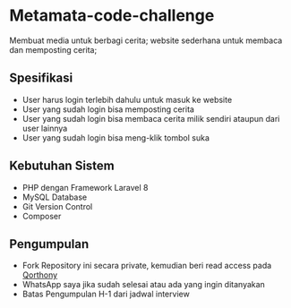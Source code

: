 # Metamata-code-challenge

Membuat media untuk berbagi cerita; website sederhana untuk membaca dan memposting cerita;

## Spesifikasi
- User harus login terlebih dahulu untuk masuk ke website
- User yang sudah login bisa memposting cerita
- User yang sudah login bisa membaca cerita milik sendiri ataupun dari user lainnya
- User yang sudah login bisa meng-klik tombol suka

## Kebutuhan Sistem
- PHP dengan Framework Laravel 8
- MySQL Database
- Git Version Control
- Composer

## Pengumpulan
- Fork Repository ini secara private, kemudian beri read access pada [Qorthony](https://github.com/Qorthony) 
- WhatsApp saya jika sudah selesai atau ada yang ingin ditanyakan
- Batas Pengumpulan H-1 dari jadwal interview 
